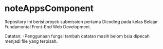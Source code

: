 # noteAppsComponent
Repository ini berisi proyek submission pertama Dicoding pada kelas Belajar Fundamental Front-End Web Development.

Catatan:
-Penggunaan fungsi tambah catatan masih belom bsia dipecah menjadi file yang terpisah.

